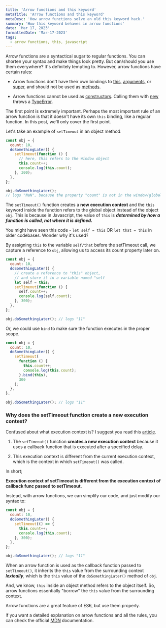 ```yaml
---
title: 'Arrow functions and this keyword'
metaTitle: 'Arrow functions and this keyword'
metaDesc: 'How arrow functions solve an old this keyword hack.'
summary: 'How this keyword behaves in arrow functions'
date: 'Mar 17, 2023'
formattedDate: 'Mar-17-2023'
tags:
  - arrow functions, this, javascript
---
```


Arrow functions are a syntactical sugar to regular functions.
You can shorten your syntax and make things look pretty.
But can/should you use them everywhere? It's definitely tempting to.
However, arrow functions have certain rules:

- Arrow functions don't have their own bindings to [this](https://developer.mozilla.org/en-US/docs/Web/JavaScript/Reference/Operators/this), [arguments](https://developer.mozilla.org/en-US/docs/Web/JavaScript/Reference/Functions/arguments), or [super](https://developer.mozilla.org/en-US/docs/Web/JavaScript/Reference/Operators/super), and should not be used as [methods](https://developer.mozilla.org/en-US/docs/Glossary/Method).

- Arrow functions cannot be used as [constructors](https://developer.mozilla.org/en-US/docs/Glossary/Constructor). Calling them with [new](https://developer.mozilla.org/en-US/docs/Web/JavaScript/Reference/Operators/new) throws a [TypeError](https://developer.mozilla.org/en-US/docs/Web/JavaScript/Reference/Global_Objects/TypeError).

The first point is extremely important. Perhaps the most important rule of an arrow function is that it doesn't have its own `this` binding, like a regular function. In this post, we'll only cover the first point.

Let's take an example of `setTimeout` in an object method:

```js
const obj = {
  count: 10,
  doSomethingLater() {
    setTimeout(function () {
      // here, this refers to the Window object
      this.count++;
      console.log(this.count);
    }, 300);
  },
};

obj.doSomethingLater();
// logs "NaN", because the property "count" is not in the window/global scope.
```

The `setTimeout()` function creates a **new execution context** and the `this` keyword inside the function refers to the global object instead of the object `obj`. This is because in Javascript, the value of `this` is **_determined by how a function is called, not where it is defined._**

You might have seen this code - `let self = this` OR `let that = this` in older codebases. Wonder why it's used?

By assigning `this` to the variable `self/that` before the setTimeout call, we capture a reference to `obj`, allowing us to access its count property later on.

```js {6,8}
const obj = {
  count: 10,
  doSomethingLater() {
    // create a reference to "this" object,
    // and store it in a variable named "self
    let self = this;
    setTimeout(function () {
      self.count++;
      console.log(self.count);
    }, 300);
  },
};

obj.doSomethingLater(); // logs "11"
```

Or, we could use `bind` to make sure the function executes in the proper scope.

```js {8}
const obj = {
  count: 10,
  doSomethingLater() {
    setTimeout(
      function () {
        this.count++;
        console.log(this.count);
      }.bind(this),
      300
    );
  },
};

obj.doSomethingLater(); // logs "11"
```

### Why does the setTimeout function create a new execution context?

Confused about what execution context is? I suggest you read this [article](https://www.freecodecamp.org/news/how-javascript-works-behind-the-scene-javascript-execution-context/#:~:text=There%20are%20two%20types%20of,representing%20the%20function's%20local%20scope.).

1. The `setTimeout()` function **creates a new execution context** because it uses a callback function that is executed after a specified delay.

2. This execution context is different from the current execution context, which is the context in which `setTimeout()` was called.

In short;

**Execution context of setTimeout is different from the execution context of callback func passed to setTimeout.**

Instead, with arrow functions, we can simplify our code, and just modify our syntax to:

```js {4}
const obj = {
  count: 10,
  doSomethingLater() {
    setTimeout(() => {
      this.count++;
      console.log(this.count);
    }, 300);
  },
};

obj.doSomethingLater(); // logs "11"
```

When an arrow function is used as the callback function passed to `setTimeout()`, it inherits the `this` value from the surrounding context **_lexically_**, which is the `this` value of the `doSomethingLater()` method of `obj`.

And, we know, `this` inside an object method refers to the object itself. So, arrow functions essentially "borrow" the `this` value from the surrounding context.

Arrow functions are a great feature of ES6, but use them properly.

If you want a detailed explanation on arrow functions and all the rules, you can check the official [MDN](https://developer.mozilla.org/en-US/docs/Web/JavaScript/Reference/Functions/Arrow_functions) documentation.
